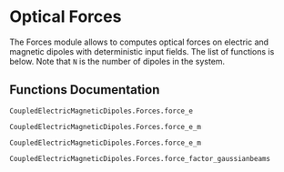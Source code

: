  # Optical Forces

The Forces module allows to computes optical forces on electric and magnetic dipoles with deterministic input fields. The list of functions is below. Note that `N` is the number of dipoles in the system. 
 
 ## Functions Documentation

```@docs
CoupledElectricMagneticDipoles.Forces.force_e
```

```@docs
CoupledElectricMagneticDipoles.Forces.force_e_m
```

```@docs
CoupledElectricMagneticDipoles.Forces.force_e_m
```

```@docs
CoupledElectricMagneticDipoles.Forces.force_factor_gaussianbeams
```
